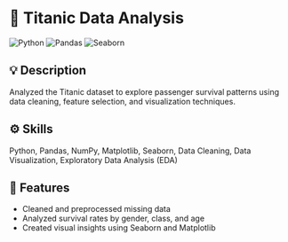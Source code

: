 # 🚢 Titanic Data Analysis  
![Python](https://img.shields.io/badge/Python-3.9-blue?logo=python) 
![Pandas](https://img.shields.io/badge/Pandas-Data_Analysis-lightgrey?logo=pandas) 
![Seaborn](https://img.shields.io/badge/Seaborn-Visualization-9cf?logo=plotly)

## 💡 Description
Analyzed the Titanic dataset to explore passenger survival patterns using data cleaning, feature selection, and visualization techniques.

## ⚙️ Skills
Python, Pandas, NumPy, Matplotlib, Seaborn, Data Cleaning, Data Visualization, Exploratory Data Analysis (EDA)

## 🚀 Features
- Cleaned and preprocessed missing data  
- Analyzed survival rates by gender, class, and age  
- Created visual insights using Seaborn and Matplotlib  


